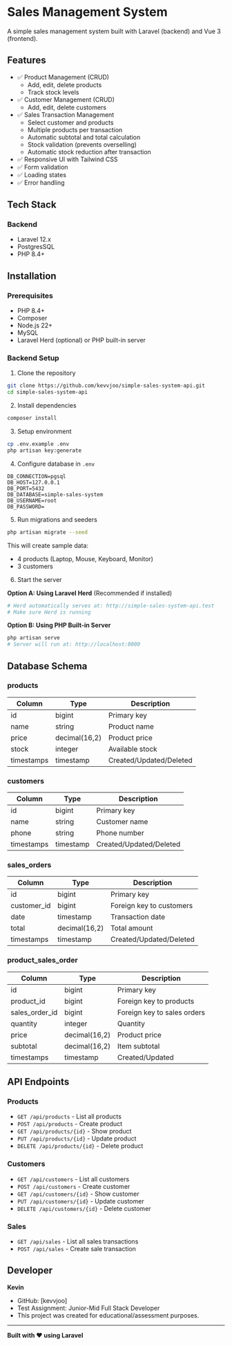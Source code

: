 # Sales Management System

A simple sales management system built with Laravel (backend) and Vue 3 (frontend).

## Features

- ✅ Product Management (CRUD)
    - Add, edit, delete products
    - Track stock levels
- ✅ Customer Management (CRUD)
    - Add, edit, delete customers
- ✅ Sales Transaction Management
    - Select customer and products
    - Multiple products per transaction
    - Automatic subtotal and total calculation
    - Stock validation (prevents overselling)
    - Automatic stock reduction after transaction
- ✅ Responsive UI with Tailwind CSS
- ✅ Form validation
- ✅ Loading states
- ✅ Error handling

## Tech Stack

### Backend
- Laravel 12.x
- PostgresSQL
- PHP 8.4+

## Installation

### Prerequisites
- PHP 8.4+
- Composer
- Node.js 22+
- MySQL
- Laravel Herd (optional) or PHP built-in server

### Backend Setup

1. Clone the repository
```bash
git clone https://github.com/kevvjoo/simple-sales-system-api.git
cd simple-sales-system-api
```

2. Install dependencies
```bash
composer install
```

3. Setup environment
```bash
cp .env.example .env
php artisan key:generate
```

4. Configure database in `.env`
```env
DB_CONNECTION=pgsql
DB_HOST=127.0.0.1
DB_PORT=5432
DB_DATABASE=simple-sales-system
DB_USERNAME=root
DB_PASSWORD=
```

5. Run migrations and seeders
```bash
php artisan migrate --seed
```

This will create sample data:
- 4 products (Laptop, Mouse, Keyboard, Monitor)
- 3 customers

6. Start the server

**Option A: Using Laravel Herd** (Recommended if installed)
```bash
# Herd automatically serves at: http://simple-sales-system-api.test
# Make sure Herd is running
```

**Option B: Using PHP Built-in Server**
```bash
php artisan serve
# Server will run at: http://localhost:8000
```

## Database Schema

### products
| Column | Type | Description |
|--------|------|-------------|
| id | bigint | Primary key |
| name | string | Product name |
| price | decimal(16,2) | Product price |
| stock | integer | Available stock |
| timestamps | timestamp | Created/Updated/Deleted |

### customers
| Column | Type | Description |
|--------|------|-------------|
| id | bigint | Primary key |
| name | string | Customer name |
| phone | string | Phone number |
| timestamps | timestamp | Created/Updated/Deleted |

### sales_orders
| Column | Type | Description |
|--------|------|-------------|
| id | bigint | Primary key |
| customer_id | bigint | Foreign key to customers |
| date | timestamp | Transaction date |
| total | decimal(16,2) | Total amount |
| timestamps | timestamp | Created/Updated/Deleted |

### product_sales_order
| Column | Type | Description |
|--------|------|-------------|
| id | bigint | Primary key |
| product_id | bigint | Foreign key to products |
| sales_order_id | bigint | Foreign key to sales orders |
| quantity | integer | Quantity |
| price | decimal(16,2) | Product price |
| subtotal | decimal(16,2) | Item subtotal |
| timestamps | timestamp | Created/Updated |

## API Endpoints

### Products
- `GET /api/products` - List all products
- `POST /api/products` - Create product
- `GET /api/products/{id}` - Show product
- `PUT /api/products/{id}` - Update product
- `DELETE /api/products/{id}` - Delete product

### Customers
- `GET /api/customers` - List all customers
- `POST /api/customers` - Create customer
- `GET /api/customers/{id}` - Show customer
- `PUT /api/customers/{id}` - Update customer
- `DELETE /api/customers/{id}` - Delete customer

### Sales
- `GET /api/sales` - List all sales transactions
- `POST /api/sales` - Create sale transaction

## Developer

**Kevin**
- GitHub: [kevvjoo]
- Test Assignment: Junior-Mid Full Stack Developer
- This project was created for educational/assessment purposes.

---

**Built with ❤️ using Laravel**
